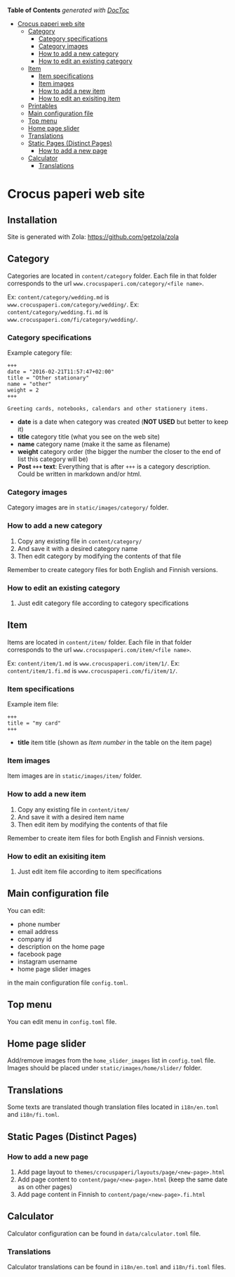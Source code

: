 <!-- START doctoc generated TOC please keep comment here to allow auto update -->
<!-- DON'T EDIT THIS SECTION, INSTEAD RE-RUN doctoc TO UPDATE -->
**Table of Contents**  *generated with [DocToc](https://github.com/thlorenz/doctoc)*

- [Crocus paperi web site](#crocus-paperi-web-site)
  - [Category](#category)
    - [Category specifications](#category-specifications)
    - [Category images](#category-images)
    - [How to add a new category](#how-to-add-a-new-category)
    - [How to edit an existing category](#how-to-edit-an-existing-category)
  - [Item](#item)
    - [Item specifications](#item-specifications)
    - [Item images](#item-images)
    - [How to add a new item](#how-to-add-a-new-item)
    - [How to edit an exisiting item](#how-to-edit-an-exisiting-item)
  - [Printables](#printables)
  - [Main configuration file](#main-configuration-file)
  - [Top menu](#top-menu)
  - [Home page slider](#home-page-slider)
  - [Translations](#translations)
  - [Static Pages (Distinct Pages)](#static-pages-distinct-pages)
    - [How to add a new page](#how-to-add-a-new-page)
  - [Calculator](#calculator)
    - [Translations](#translations-1)

<!-- END doctoc generated TOC please keep comment here to allow auto update -->

# Crocus paperi web site

## Installation

Site is generated with Zola: https://github.com/getzola/zola


## Category

Categories are located in `content/category` folder.
Each file in that folder corresponds to the url `www.crocuspaperi.com/category/<file name>`.

Ex: `content/category/wedding.md` is `www.crocuspaperi.com/category/wedding/`.
Ex: `content/category/wedding.fi.md` is `www.crocuspaperi.com/fi/category/wedding/`.

### Category specifications

Example category file:
```
+++
date = "2016-02-21T11:57:47+02:00"
title = "Other stationary"
name = "other"
weight = 2
+++

Greeting cards, notebooks, calendars and other stationery items.
```

* **date** is a date when category was created (**NOT USED** but better to keep it)
* **title** category title (what you see on the web site)
* **name** category name (make it the same as filename)
* **weight** category order (the bigger the number the closer to the end of list this category will be)
* **Post `+++` text**:
    Everything that is after `+++` is a category description.
    Could be written in markdown and/or html.

### Category images

Category images are in `static/images/category/` folder.

### How to add a new category

1. Copy any existing file in `content/category/`
2. And save it with a desired category name
3. Then edit category by modifying the contents of that file

Remember to create category files for both English and Finnish versions.

### How to edit an existing category

1. Just edit category file according to category specifications


## Item

Items are located in `content/item/` folder.
Each file in that folder corresponds to the url `www.crocuspaperi.com/item/<file name>`.

Ex: `content/item/1.md` is `www.crocuspaperi.com/item/1/`.
Ex: `content/item/1.fi.md` is `www.crocuspaperi.com/fi/item/1/`.

### Item specifications

Example item file:
```
+++
title = "my card"
+++
```

* **title** item title (shown as *Item number* in the table on the item page)

### Item images

Item images are in `static/images/item/` folder.

### How to add a new item

1. Copy any existing file in `content/item/`
2. And save it with a desired item name
3. Then edit item by modifying the contents of that file

Remember to create item files for both English and Finnish versions.

### How to edit an exisiting item

1. Just edit item file according to item specifications


## Main configuration file

You can edit:

* phone number
* email address
* company id
* description on the home page
* facebook page
* instagram username
* home page slider images

in the main configuration file `config.toml`.


## Top menu

You can edit menu in `config.toml` file.


## Home page slider

Add/remove images from the `home_slider_images` list in `config.toml` file.
Images should be placed under `static/images/home/slider/` folder.


## Translations

Some texts are translated though translation files located in `i18n/en.toml`
and `i18n/fi.toml`.


## Static Pages (Distinct Pages)

### How to add a new page

1. Add page layout to `themes/crocuspaperi/layouts/page/<new-page>.html`
2. Add page content to `content/page/<new-page>.html`
   (keep the same date as on other pages)
3. Add page content in Finnish to `content/page/<new-page>.fi.html`


## Calculator

Calculator configuration can be found in `data/calculator.toml` file.

### Translations

Calculator translations can be found in `i18n/en.toml` and
`i18n/fi.toml` files.
